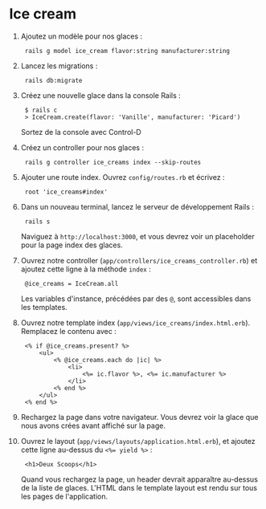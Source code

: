 Ice cream
=========

1. Ajoutez un modèle pour nos glaces :

		rails g model ice_cream flavor:string manufacturer:string

2. Lancez les migrations :

		rails db:migrate

2. Créez une nouvelle glace dans la console Rails :

		$ rails c
		> IceCream.create(flavor: 'Vanille', manufacturer: 'Picard')

	Sortez de la console avec Control-D

3. Créez un controller pour nos glaces :

		rails g controller ice_creams index --skip-routes

4. Ajouter une route index. Ouvrez `config/routes.rb` et écrivez :

		root 'ice_creams#index'

5. Dans un nouveau terminal, lancez le serveur de développement Rails :

		rails s

	Naviguez à `http://localhost:3000`, et vous devrez voir un placeholder pour
	la page index des glaces.

6. Ouvrez notre controller (`app/controllers/ice_creams_controller.rb`) et
   ajoutez cette ligne à la méthode `index` :

		@ice_creams = IceCream.all

	Les variables d'instance, précédées par des `@`, sont accessibles dans les
	templates.

7. Ouvrez notre template index (`app/views/ice_creams/index.html.erb`).
   Remplacez le contenu avec :

		<% if @ice_creams.present? %>
			<ul>
				<% @ice_creams.each do |ic| %>
					<li>
						<%= ic.flavor %>, <%= ic.manufacturer %>
					</li>
				<% end %>
			</ul>
		<% end %>

8. Rechargez la page dans votre navigateur. Vous devrez voir la glace que nous
   avons crées avant affiché sur la page.

9. Ouvrez le layout (`app/views/layouts/application.html.erb`), et ajoutez cette
   ligne au-dessus du `<%= yield %>` :

		<h1>Deux Scoops</h1>

	Quand vous rechargez la page, un header devrait apparaître au-dessus de la
	liste de glaces. L'HTML dans le template layout est rendu sur tous les pages
	de l'application.

